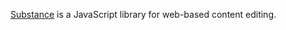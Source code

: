 [Substance](https://github.com/substance/substance) is a JavaScript library for web-based content editing.
